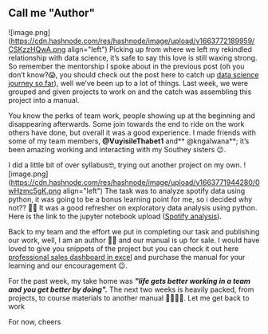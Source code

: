 ## Call me "Author"



![image.png](https://cdn.hashnode.com/res/hashnode/image/upload/v1663772189959/CSKzzHQwA.png align="left")
Picking up from where we left my rekindled relationship with data science, it’s safe to say this love is still waxing strong. So remember the mentorship I spoke about in the previous post (oh you don’t know?😱, you should check out the post here to catch up [data science journey so far](https://seyiprisca.hashnode.dev/my-data-science-journey-so-far)), well we’ve been up to a lot of things. Last week, we were grouped and given projects to work on and the catch was assembling this project into a manual.

You know the perks of team work, people showing up at the beginning and disappearing afterwards. Some join towards the end to ride on the work others have done, but overall it was a good experience. I made friends with some of my team members, **@VuyisileThabet1** and** @kngalwana**; it’s been amazing working and interacting with my Southey sisters 😉.

I did a little bit of over syllabus🤓, trying out another project on my own. 
![image.png](https://cdn.hashnode.com/res/hashnode/image/upload/v1663771944280/0wHzmc5gK.png align="left")
The task was to analyze spotify data using python, it was going to be a bonus learning point for me, so i decided why not?? 🤷‍♀‍ It was a good refresher on exploratory data analysis using python. Here is the link to the jupyter notebook upload ([Spotify analysis](https://github.com/seyiprisca/Rollademy-projects)). 

Back to my team and the effort we put in completing our task and publishing our work, well, I am an author 💃💃 and our manual is up for sale. I would have loved to give you snippets of the project but you can check it out here [professional sales dashboard in excel](https://seyiprisca.gumroad.com/l/professionalsalesdashboardinexcel) and purchase the manual for your learning and our encouragement 😉.

For the past week, my take home was ***"life gets better working in a team and you get better by doing".*** The next two weeks is heavily packed, from projects, to course materials to another manual 🏃‍♀‍🏃‍♀‍. Let me get back to work

For now, cheers

